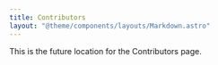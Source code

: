 ```yaml
---
title: Contributors
layout: "@theme/components/layouts/Markdown.astro"
---
```


This is the future location for the Contributors page.
